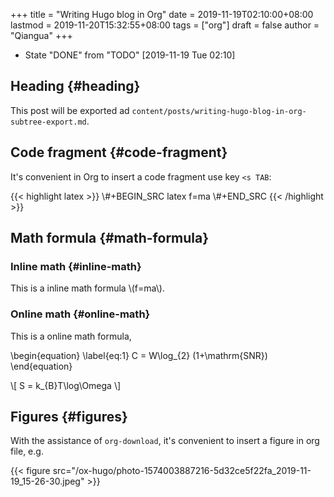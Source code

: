 +++
title = "Writing Hugo blog in Org"
date = 2019-11-19T02:10:00+08:00
lastmod = 2019-11-20T15:32:55+08:00
tags = ["org"]
draft = false
author = "Qiangua"
+++

-   State "DONE"       from "TODO"       <span class="timestamp-wrapper"><span class="timestamp">[2019-11-19 Tue 02:10]</span></span>


## Heading {#heading}

This post will be exported ad `content/posts/writing-hugo-blog-in-org-subtree-export.md`.


## Code fragment {#code-fragment}

It's convenient in Org to insert a code fragment use key `<s TAB`:

{{< highlight latex >}}
\\#+BEGIN_SRC latex
  f=ma
\\#+END_SRC
{{< /highlight >}}


## Math formula {#math-formula}


### Inline math {#inline-math}

This is a inline math formula \\(f=ma\\).


### Online math {#online-math}

This is a online math formula,

\begin{equation}
\label{eq:1}
C = W\log\_{2} (1+\mathrm{SNR})
\end{equation}

\\[ S = k\_{B}T\\log\\Omega \\]


## Figures {#figures}

With the assistance of `org-download`, it's convenient to insert a figure in org file, e.g.

{{< figure src="/ox-hugo/photo-1574003887216-5d32ce5f22fa_2019-11-19_15-26-30.jpeg" >}}